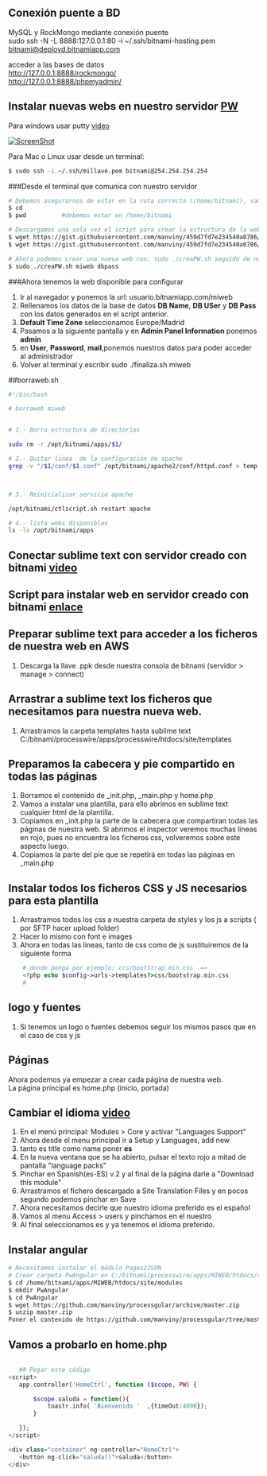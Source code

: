 ## Conexión puente a BD
MySQL y RockMongo mediante conexión puente  
sudo ssh -N -L 8888:127.0.0.1:80 -i ~/.ssh/bitnami-hosting.pem bitnami@deployd.bitnamiapp.com  

acceder a las bases de datos  
http://127.0.0.1:8888/rockmongo/  
http://127.0.0.1:8888/phpmyadmin/  


## Instalar nuevas webs en nuestro servidor [PW](https://processwire.com/talk/topic/9858-script-to-create-new-pw-in-bitnami-stack/)
Para windows usar putty [video](https://youtu.be/lxKQ3Sq47mc)   

[![ScreenShot]()](https://youtu.be/lxKQ3Sq47mc)

Para Mac o Linux usar desde un terminal:  
```sh
$ sudo ssh -i ~/.ssh/millave.pem bitnami@254.254.254.254
```
###Desde el terminal que comunica con nuestro servidor
```sh
# Debemos asegurarnos de estar en la ruta correcta (/home/bitnami), vamos a comprobarlo
$ cd   
$ pwd          #debemos estar en /home/bitnami

# Descargamos una sola vez el script para crear la estructura de la web y BD
$ wget https://gist.githubusercontent.com/manviny/459d7fd7e234540a0786/raw/9b79adcbc1c4f6d28d3b129b4f63ad3e7da557b7/creaPW.sh && sudo chmod +x creaPW.sh
$ wget https://gist.githubusercontent.com/manviny/459d7fd7e234540a0786/raw/9b79adcbc1c4f6d28d3b129b4f63ad3e7da557b7/finaliza.sh  && sudo chmod +x finaliza.sh

# Ahora podemos crear una nueva web con: sudo ./creaPW.sh seguido de nombreWeb y DBpass
$ sudo ./creaPW.sh miweb dbpass
```
###Ahora tenemos la web disponible para configurar
1. Ir al navegador y ponemos la url: usuario.bitnamiapp.com/miweb  
2. Rellenamos los datos de la base de datos **DB Name**, **DB USer** y **DB Pass** con los datos generados en el script anterior.
3. **Default Time Zone** seleccionamos Europe/Madrid
4. Pasamos a la siguiente pantalla y en **Admin Panel Information** ponemos **admin**
5. en **User**, **Password**,  **mail**,ponemos nuestros datos para poder acceder al administrador
6. Volver al terminal y escribir sudo ./finaliza.sh miweb



##borraweb.sh
```bash
#!/bin/bash

# borraweb miweb 


# 1.- Borra estructura de directorios

sudo rm -r /opt/bitnami/apps/$1/

# 2.- Quitar linea  de la configuración de apache 
grep -v "/$1/conf/$1.conf" /opt/bitnami/apache2/conf/httpd.conf > temp && mv temp /opt/bitnami/apache2/conf/httpd.conf



# 3.- Reinicializar servicio apache

/opt/bitnami/ctlscript.sh restart apache

# 4.- lista webs disponibles
ls -ls /opt/bitnami/apps
```

## Conectar sublime text con servidor creado con bitnami [video](https://youtu.be/mAgvZ-dyPWQ)


## Script para instalar web en servidor creado con bitnami [enlace](https://processwire.com/talk/topic/9858-script-to-create-new-pw-in-bitnami-stack/)

## Preparar sublime text para acceder a los ficheros de nuestra web en AWS
1. Descarga la llave .ppk desde nuestra consola de bitnami (servidor > manage > connect)

## Arrastrar a sublime text los ficheros que necesitamos para nuestra nueva web.
1. Arrastramos la carpeta templates hasta sublime text  C:/bitnami/processwire/apps/processwire/htdocs/site/templates   

## Preparamos la cabecera y pie compartido en todas las páginas
1. Borramos el contenido de _init.php, _main.php y home.php   
2. Vamos a instalar una plantilla, para ello abrimos en sublime text cualquier html de la plantilla.  
3. Copiamos en _init.php la parte de la cabecera que compartiran todas las páginas de nuestra web. Si abrimos el inspector veremos muchas lineas en rojo, pues no encuentra los ficheros css, volveremos sobre este aspecto luego.
4. Copiamos la parte del pie que se repetirá en todas las páginas en _main.php


## Instalar todos los ficheros CSS y JS necesarios para esta plantilla
1. Arrastramos todos los css a nuestra carpeta de styles y los js a scripts ( por SFTP hacer upload folder)
2. Hacer lo mismo con font e images
3. Ahora en todas las lineas, tanto de css como de js sustituiremos de la siguiente forma
```php
    # donde ponga por ejemplo: ccs/bootstrap.min.css  =>  
    <?php echo $config->urls->templates?>css/bootstrap.min.css  
    # 
```

## logo y fuentes
1. Si tenemos un logo o fuentes debemos seguir los mismos pasos que en el caso de css y js  

## Páginas
Ahora podemos ya empezar a crear cada página de nuestra web.  
La página principal es home.php (inicio, portada)  


## Cambiar el idioma [video](https://youtu.be/lWXvyRH2tpw)
1. En el menú principal: Modules > Core y activar "Languages Support"
2. Ahora desde el menu principal ir a Setup y Languages, add new
3. tanto es title como name poner **es**
4. En la nueva ventana que se ha abierto, pulsar el texto rojo a mitad de pantalla "language packs"
5. Pinchar en Spanish(es-ES) v.2 y al final de la página darle a "Download this module"
6. Arrastramos el fichero descargado a  Site Translation Files y en pocos segundo podemos pinchar en Save
7. Ahora necesitamos decirle que nuestro idioma preferido es el español
8. Vamos al menu Access > users y pinchamos en el nuestro
9. Al final seleccionamos es y ya tenemos el idioma preferido.

## Instalar angular
 ```bash
# Necesitamos instalar el módulo Pages2JSON
# Crear carpeta PwAngular en C:/bitnami/processwire/apps/MIWEB/htdocs/site/modules
$ cd /home/bitnami/apps/MIWEB/htdocs/site/modules
$ mkdir PwAngular
$ cd PwAngular
$ wget https://github.com/manviny/processgular/archive/master.zip
$ unzip master.zip
Poner el contenido de https://github.com/manviny/processgular/tree/master
```
 ## Vamos a probarlo en home.php
 ```php
 
    ## Pegar este código
<script>
    app.controller('HomeCtrl', function ($scope, PW) {

     	$scope.saluda = function(){
     		toastr.info( 'Bienvenido '  ,{timeOut:4000});
     	}

    });
</script>

<div class="container" ng-controller="HomeCtrl">
	<button ng-click="saluda()">saluda</button>
</div>
 ```
